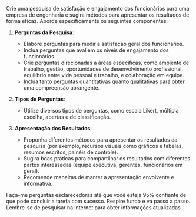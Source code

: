  
Crie uma pesquisa de satisfação e engajamento dos funcionários para uma empresa de engenharia e sugira métodos para apresentar os resultados de forma eficaz. Aborde especificamente os seguintes componentes:

1. **Perguntas da Pesquisa**:
    - Elabore perguntas para medir a satisfação geral dos funcionários.
    - Inclua perguntas que avaliem os níveis de engajamento dos funcionários.
    - Crie perguntas direcionadas a áreas específicas, como ambiente de trabalho, gestão, oportunidades de desenvolvimento profissional, equilíbrio entre vida pessoal e trabalho, e colaboração em equipe.
    - Inclua tanto perguntas quantitativas quanto qualitativas para obter uma compreensão abrangente.

2. **Tipos de Perguntas**:
    - Utilize diversos tipos de perguntas, como escala Likert, múltipla escolha, abertas e de classificação.

3. **Apresentação dos Resultados**:
    - Proponha diferentes métodos para apresentar os resultados da pesquisa (por exemplo, recursos visuais como gráficos e tabelas, resumos escritos, painéis de controle).
    - Sugira boas práticas para compartilhar os resultados com diferentes partes interessadas (equipe executiva, gerentes, funcionários em geral).
    - Recomende maneiras de manter a apresentação envolvente e informativa.

Faça-me perguntas esclarecedoras até que você esteja 95% confiante de que pode concluir a tarefa com sucesso. Respire fundo e vá passo a passo. Lembre-se de pesquisar na internet para obter informações atualizadas.
```